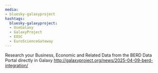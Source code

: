```yaml
---
media:
- bluesky-galaxyproject
hashtags:
  bluesky-galaxyproject:
  - UseGalaxy
  - GalaxyProject
  - EOSC
  - EuroScienceGateway
---
```

Research your Business, Economic and Related Data from the BERD Data Portal directly in Galaxy
http://galaxyproject.org/news/2025-04-09-berd-integration/